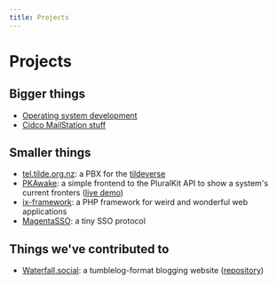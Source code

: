 ```yaml
---
title: Projects
---
```


# Projects

## Bigger things

* [Operating system development](/projects/osdev)
* [Cidco MailStation stuff](/projects/mailstation)

## Smaller things

* [tel.tilde.org.nz](https://tel.tilde.org.nz): a PBX for the [tildeverse](https://tildeverse.org)
* [PKAwake](https://github.com/u1f408/pkawake): a simple frontend to the PluralKit API to show a system's current fronters ([live demo](https://awake.iris.ac.nz))
* [ix-framework](https://github.com/u1f408/ix-framework): a PHP framework for weird and wonderful web applications
* [MagentaSSO](https://github.com/magentasso): a tiny SSO protocol

## Things we've contributed to

* [Waterfall.social](https://waterfall.social): a tumblelog-format blogging website ([repository](https://github.com/MasterSteelblade/Waterfall))
